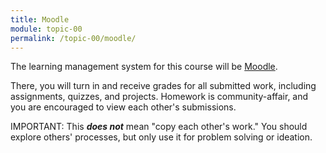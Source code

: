 ```yaml
---
title: Moodle
module: topic-00
permalink: /topic-00/moodle/
---
```


<div class="divider-rounded"></div>

The learning management system for this course will be [Moodle](https://moodle.umt.edu/).

There, you will turn in and receive grades for all submitted work, including assignments, quizzes, and projects. Homework is community-affair, and you are encouraged to view each other's submissions.

<span class="label label-danger">IMPORTANT:</span> This <b><i>does not</i></b> mean "copy each other's work." You should explore others' processes, but only use it for problem solving or ideation.
